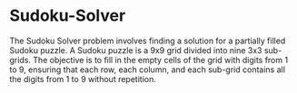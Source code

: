 # Sudoku-Solver
The Sudoku Solver problem involves finding a solution for a partially filled Sudoku puzzle. A Sudoku puzzle is a 9x9 grid divided into nine 3x3 sub-grids. The objective is to fill in the empty cells of the grid with digits from 1 to 9, ensuring that each row, each column, and each sub-grid contains all the digits from 1 to 9 without repetition.
